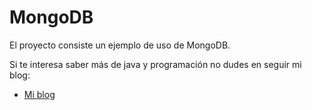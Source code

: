 ﻿MongoDB
======

El proyecto consiste un ejemplo de uso de MongoDB.

Si te interesa saber más de java y programación no dudes en seguir mi blog:

* [Mi blog]

[Mi blog]:http://tirandolineasdecodigo.blogspot.com.es/